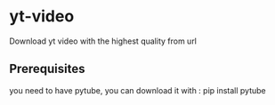 # yt-video
Download yt video with the highest quality from url

## Prerequisites
you need to have pytube, you can download it with :
pip install pytube 
